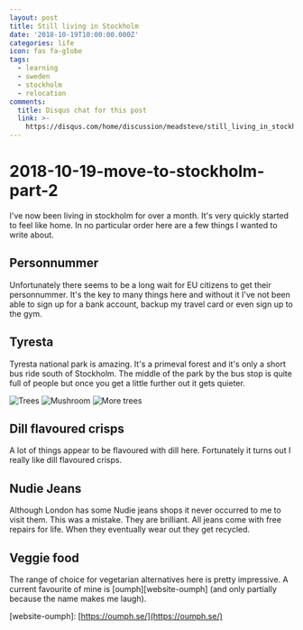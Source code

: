 ```yaml
---
layout: post
title: Still living in Stockholm
date: '2018-10-19T10:00:00.000Z'
categories: life
icon: fas fa-globe
tags:
  - learning
  - sweden
  - stockholm
  - relocation
comments:
  title: Disqus chat for this post
  link: >-
    https://disqus.com/home/discussion/meadsteve/still_living_in_stockholm_meadsteves_dev_blog/
---
```


# 2018-10-19-move-to-stockholm-part-2

I've now been living in stockholm for over a month. It's very quickly started to feel like home. In no particular order here are a few things I wanted to write about.

## Personnummer

Unfortunately there seems to be a long wait for EU citizens to get their personnummer. It's the key to many things here and without it I've not been able to sign up for a bank account, backup my travel card or even sign up to the gym.

## Tyresta

Tyresta national park is amazing. It's a primeval forest and it's only a short bus ride south of Stockholm. The middle of the park by the bus stop is quite full of people but once you get a little further out it gets quieter.

![Trees](../.gitbook/assets/tyresta_1.jpg) ![Mushroom](../.gitbook/assets/tyresta_2.jpg) ![More trees](../.gitbook/assets/tyresta_3.jpg)

## Dill flavoured crisps

A lot of things appear to be flavoured with dill here. Fortunately it turns out I really like dill flavoured crisps.

## Nudie Jeans

Although London has some Nudie jeans shops it never occurred to me to visit them. This was a mistake. They are brilliant. All jeans come with free repairs for life. When they eventually wear out they get recycled.

## Veggie food

The range of choice for vegetarian alternatives here is pretty impressive. A current favourite of mine is \[oumph\]\[website-oumph\] \(and only partially because the name makes me laugh\).

\[website-oumph\]: [https://oumph.se/](https://oumph.se/)


